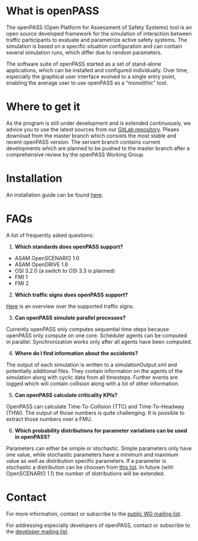 # What is openPASS

The openPASS (Open Platform for Assessment of Safety Systems) tool is an open source developed framework for the simulation of interaction between traffic participants to evaluate and parametrize active safety systems. The simulation is based on a specific situation configuration and can contain several simulation runs, which differ due to random parameters.

The software suite of openPASS started as a set of stand-alone applications, which can be installed and configured individually. Over time, especially the graphical user interface evolved to a single entry point, enabling the average user to use openPASS as a “monolithic” tool.

# Where to get it

As the program is still under development and is extended continuously, we advice you to use the latest sources from our [GitLab repository](https://gitlab.eclipse.org/eclipse/simopenpass/simopenpass). Pleaes download from the master branch which consists the most stable and recent openPASS version. The servant branch contains current developments which are planned to be pushed to the master branch after a comprehensive review by the openPASS Working Group.

# Installation
An installation guide can be found [here](https://www.eclipse.org/simopenpass/content/html/index.html).

# FAQs
A list of frequently asked questions:
1. __Which standards does openPASS support?__

* ASAM OpenSCENARIO 1.0
* ASAM OpenDRIVE 1.6
* OSI 3.2.0 (a switch to OSI 3.3 is planned)
* FMI 1
* FMI 2

2. __Which traffic signs does openPASS support?__

[Here](https://gitlab.eclipse.org/eclipse/simopenpass/simopenpass/-/blob/servant/sim/doc/DoxyGen/Function/Markdown/Simulation/Development/FrameworkModules.md#L310) is an overview over the supported traffic signs. 

3. __Can openPASS simulate parallel processes?__

Currently openPASS only computes sequential time steps because openPASS only compute on one core. Scheduler agents can be computed in parallel. Synchronization works only after all agents have been computed.

4. __Where do I find information about the accidents?__

The output of each simulation is written to a simulationOutput.xml and potentially additional files. They contain information on the agents of the simulation along with cyclic data from all timesteps. Further events are logged which will contain collision along with a lot of other information.

5. __Can openPASS calculate criticality KPIs?__

OpenPASS can calculate Time-To-Collision (TTC) and Time-To-Headway (THW). The output of those numbers is quite challenging. It is possible to extract those numbers over a FMU.

6. __Which probability distributions for parameter variations can be used in openPASS?__

Parameters can either be simple or stochastic. Simple parameters only have one value, while stochastic parameters have a minimum and maximum value as well as distribution specific parameters. If a parameter is stochastic a distribution can be choosen from [this list](https://gitlab.eclipse.org/eclipse/simopenpass/simopenpass/-/blob/servant/sim/src/core/slave/modules/Stochastics/stochastics_implementation.h). In future (with OpenSCENARIO 1.1) the number of distributions will be extended.

# Contact

For more information, contact or subscribe to the [public WG mailing list](https://dev.eclipse.org/mailman/listinfo/openpass-wg).

For addressing especially developers of openPASS, contact or subscribe to the [developer mailing list]( simopenpass-dev@eclipse.org).
